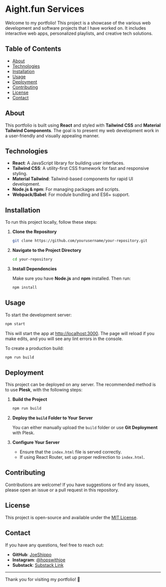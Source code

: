 
# Aight.fun Services

Welcome to my portfolio! This project is a showcase of the various web development and software projects that I have worked on. It includes interactive web apps, personalized playlists, and creative tech solutions.

## Table of Contents

- [About](#about)
- [Technologies](#technologies)
- [Installation](#installation)
- [Usage](#usage)
- [Deployment](#deployment)
- [Contributing](#contributing)
- [License](#license)
- [Contact](#contact)

## About

This portfolio is built using **React** and styled with **Tailwind CSS** and **Material Tailwind Components**. The goal is to present my web development work in a user-friendly and visually appealing manner.

## Technologies

- **React**: A JavaScript library for building user interfaces.
- **Tailwind CSS**: A utility-first CSS framework for fast and responsive styling.
- **Material Tailwind**: Tailwind-based components for rapid UI development.
- **Node.js & npm**: For managing packages and scripts.
- **Webpack/Babel**: For module bundling and ES6+ support.

## Installation

To run this project locally, follow these steps:

1. **Clone the Repository**

    ```bash
    git clone https://github.com/yourusername/your-repository.git
    ```

2. **Navigate to the Project Directory**

    ```bash
    cd your-repository
    ```

3. **Install Dependencies**

    Make sure you have **Node.js** and **npm** installed. Then run:

    ```bash
    npm install
    ```

## Usage

To start the development server:

```bash
npm start
```

This will start the app at [http://localhost:3000](http://localhost:3000). The page will reload if you make edits, and you will see any lint errors in the console.

To create a production build:

```bash
npm run build
```

## Deployment

This project can be deployed on any server. The recommended method is to use **Plesk**, with the following steps:

1. **Build the Project**

    ```bash
    npm run build
    ```

2. **Deploy the `build` Folder to Your Server**

    You can either manually upload the `build` folder or use **Git Deployment** with Plesk.

3. **Configure Your Server**

    - Ensure that the `index.html` file is served correctly.
    - If using React Router, set up proper redirection to `index.html`.

## Contributing

Contributions are welcome! If you have suggestions or find any issues, please open an issue or a pull request in this repository.

## License

This project is open-source and available under the [MIT License](LICENSE).

## Contact

If you have any questions, feel free to reach out:

- **GitHub**: [JoeShippo](https://github.com/JoeShippo)
- **Instagram**: [@hopswithjoe](https://instagram.com/hopswithjoe)
- **Substack**: [Substack Link](https://substack-link.com)

---

Thank you for visiting my portfolio! 🚀

